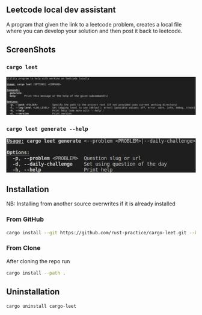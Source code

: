 ## Leetcode local dev assistant

 A program that given the link to a leetcode problem,
 creates a local file where you can develop your solution and then post it back to leetcode.

 ## ScreenShots

 ### `cargo leet`
 ![ScreenShot](assets/help_scr_shot_top.png)

 ### `cargo leet generate --help`
 ![ScreenShot](assets/help_scr_shot_generate.png)

## Installation

NB: Installing from another source overwrites if it is already installed

### From GitHub

```sh
cargo install --git https://github.com/rust-practice/cargo-leet.git --branch main
```

### From Clone

After cloning the repo run

```sh
cargo install --path .
```

## Uninstallation

```sh
cargo uninstall cargo-leet
```
